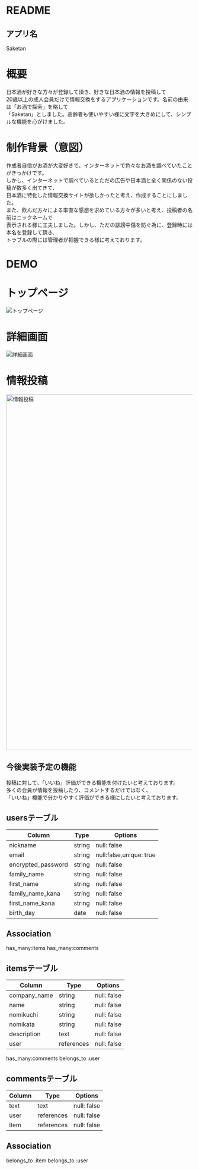 # README

## アプリ名
Saketan

# 概要
日本酒が好きな方々が登録して頂き、好きな日本酒の情報を投稿して  
20歳以上の成人会員だけで情報交換をするアプリケーションです。名前の由来は「お酒で探索」を略して  
「Saketan」としました。高齢者も使いやすい様に文字を大きめにして、シンプルな機能を心がけました。

# 制作背景（意図）
作成者自信がお酒が大変好きで、インターネットで色々なお酒を調べていたことがきっかけです。  
しかし、インターネットで調べているとただの広告や日本酒と全く関係のない投稿が数多く出てきて、  
日本酒に特化した情報交換サイトが欲しかったと考え、作成することにしました。  
また、飲んだ方々による率直な感想を求めている方々が多いと考え、投稿者の名前はニックネームで  
表示される様に工夫しました。しかし、ただの誹謗中傷を防ぐ為に、登録時には本名を登録して頂き、  
トラブルの際には管理者が把握できる様に考えております。

# DEMO
# トップページ
![トップページ](https://user-images.githubusercontent.com/77376156/109941856-edf5e600-7d16-11eb-8687-1a5415a5f0f0.jpg)

# 詳細画面
![詳細画面](https://user-images.githubusercontent.com/77376156/109942838-ef73de00-7d17-11eb-9329-209e947708b5.jpg)

# 情報投稿
<img width="957" alt="情報投稿" src="https://user-images.githubusercontent.com/77376156/109942877-f6025580-7d17-11eb-8d38-26af46fb1804.png">



## 今後実装予定の機能
投稿に対して、「いいね」評価ができる機能を付けたいと考えております。  
多くの会員が情報を投稿したり、コメントするだけではなく、  
「いいね」機能で分かりやすく評価ができる様にしたいと考えております。  


## usersテーブル

|Column            |Type   |Options                |
|------------------|-------|-----------------------|
|nickname          |string |null: false            |
|email             |string |null:false,unique: true|
|encrypted_password|string |null: false            |
|family_name       |string |null: false            |
|first_name        |string |null: false            |
|family_name_kana  |string |null: false            |
|first_name_kana   |string |null: false            |
|birth_day         |date   |null: false            |

## Association

has_many:items
has_many:comments


## itemsテーブル

|Column       |Type      |Options                      |
|-------------|----------|-----------------------------|
|company_name |string    |null: false                  |
|name         |string    |null: false                  |
|nomikuchi    |string    |null: false                  |
|nomikata     |string    |null: false                  |
|description  |text      |null: false                  |
|user         |references|null: false                  |


has_many:comments
belongs_to :user


## commentsテーブル

|Column            |Type       |Options                |
|------------------|-----------|-----------------------|
|text              |text       |null: false            |
|user              |references |null: false            |
|item              |references |null: false            |

## Association

belongs_to :item
belongs_to :user
